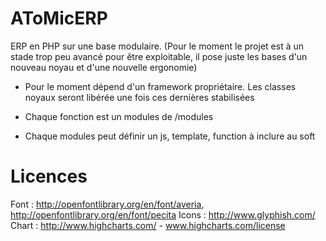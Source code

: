 AToMicERP
=========

ERP en PHP sur une base modulaire. (Pour le moment le projet est à un stade trop peu avancé pour être exploitable, il pose juste les bases d'un nouveau noyau et d'une nouvelle ergonomie)
* Pour le moment dépend d'un framework propriétaire. Les classes noyaux seront libérée une fois ces dernières stabilisées


* Chaque fonction est un modules de /modules
* Chaque modules peut définir un js, template, function à inclure au soft



Licences
==========================
Font : http://openfontlibrary.org/en/font/averia, http://openfontlibrary.org/en/font/pecita
Icons : http://www.glyphish.com/
Chart : http://www.highcharts.com/ - www.highcharts.com/license